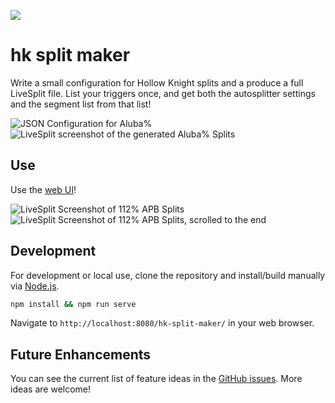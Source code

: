 ![](src/asset/image/favicon.png)
# hk split maker

Write a small configuration for Hollow Knight splits and a produce a full LiveSplit file. List your triggers once, and get both the autosplitter settings and the segment list from that list!

![JSON Configuration for Aluba%](./doc/img/aluba.json.PNG)
![LiveSplit screenshot of the generated Aluba% Splits](./doc/img/aluba.lss.PNG)

## Use

Use the [web UI](https://slaurbot.herokuapp.com/hk-split-maker/)!

![LiveSplit Screenshot of 112% APB Splits](./doc/img/112-apb.lss.PNG)
![LiveSplit Screenshot of 112% APB Splits, scrolled to the end](./doc/img/112-apb-end.lss.PNG)

## Development

For development or local use, clone the repository and install/build manually via [Node.js](https://nodejs.org/en/).

```sh
npm install && npm run serve
```

Navigate to `http://localhost:8080/hk-split-maker/` in your web browser.

## Future Enhancements

You can see the current list of feature ideas in the [GitHub
issues](https://github.com/slaurent22/hk-split-maker/issues?q=is%3Aissue+is%3Aopen+sort%3Aupdated-desc). More ideas are
welcome!
